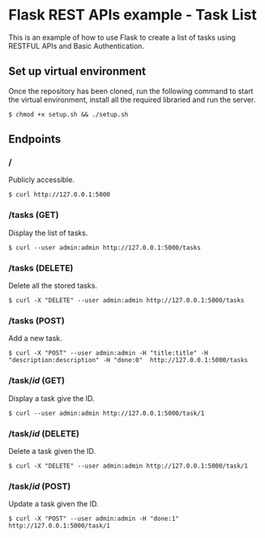 # Flask REST APIs example - Task List
This is an example of how to use Flask to create a list of tasks using RESTFUL APIs and Basic Authentication.

## Set up virtual environment
Once the repository has been cloned, run the following command to start the virtual environment, install all the required libraried and run the server.

```
$ chmod +x setup.sh && ./setup.sh
```

## Endpoints

### /
Publicly accessible.

```$ curl http://127.0.0.1:5000```

### /tasks (GET)
Display the list of tasks.

```$ curl --user admin:admin http://127.0.0.1:5000/tasks```

### /tasks (DELETE)
Delete all the stored tasks.

```$ curl -X "DELETE" --user admin:admin http://127.0.0.1:5000/tasks```

### /tasks (POST)
Add a new task.

```$ curl -X "POST" --user admin:admin -H "title:title" -H "description:description" -H "done:0"  http://127.0.0.1:5000/tasks```

### /task/*id* (GET)
Display a task give the ID.

```$ curl --user admin:admin http://127.0.0.1:5000/task/1```

### /task/*id* (DELETE)
Delete a task given the ID.

```$ curl -X "DELETE" --user admin:admin http://127.0.0.1:5000/task/1```

### /task/*id* (POST)
Update a task given the ID.

```$ curl -X "POST" --user admin:admin -H "done:1"  http://127.0.0.1:5000/task/1```